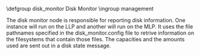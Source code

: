 \defgroup disk_monitor Disk Monitor
\ingroup management

The disk monitor node is responsible for reporting disk information. One instance will run on the LLP and another will run on the MLP. It uses the file pathnames specified in the disk\_monitor.config file to retrive information on the filesystems that contain those files. The capacities and the amounts used are sent out in a disk state message.

